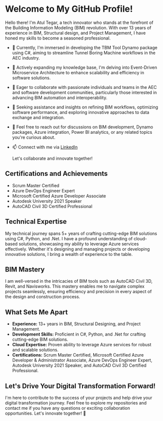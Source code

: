 # Welcome to My GitHub Profile!

Hello there! I'm Atul Tegar, a tech innovator who stands at the forefront of the Building Information Modeling (BIM) revolution. With over 13 years of experience in BIM, Structural design, and Project Management, I have honed my skills to become a seasoned professional.

- 🔭 Currently, I'm immersed in developing the TBM Tool Dynamo package using C#, aiming to streamline Tunnel Boring Machine workflows in the AEC industry.
- 🌱 Actively expanding my knowledge base, I'm delving into Event-Driven Microservice Architecture to enhance scalability and efficiency in software solutions.
- 👯 Eager to collaborate with passionate individuals and teams in the AEC and software development communities, particularly those interested in advancing BIM automation and interoperability.
- 🤔 Seeking assistance and insights on refining BIM workflows, optimizing software performance, and exploring innovative approaches to data exchange and integration.
- 💬 Feel free to reach out for discussions on BIM development, Dynamo packages, Azure integration, Power BI analytics, or any related topics you're curious about.
- 📫 Connect with me via [LinkedIn](https://www.linkedin.com/in/atultegar/)
  
  Let's collaborate and innovate together!

## Certifications and Achievements

- Scrum Master Certified
- Azure DevOps Engineer Expert
- Microsoft Certified Azure Developer Associate
- Autodesk University 2021 Speaker
- AutoCAD Civil 3D Certified Professional

## Technical Expertise

My technical journey spans 5+ years of crafting cutting-edge BIM solutions using C#, Python, and .Net. I have a profound understanding of cloud-based solutions, showcasing my ability to leverage Azure services effectively. Whether it's designing and managing projects or developing innovative solutions, I bring a wealth of experience to the table.

## BIM Mastery

I am well-versed in the intricacies of BIM tools such as AutoCAD Civil 3D, Revit, and Navisworks. This mastery enables me to navigate complex projects seamlessly, ensuring efficiency and precision in every aspect of the design and construction process.

## What Sets Me Apart

- **Experience:** 13+ years in BIM, Structural Designing, and Project Management.
- **Development Skills:** Proficient in C#, Python, and .Net for crafting cutting-edge BIM solutions.
- **Cloud Expertise:** Proven ability to leverage Azure services for robust and scalable solutions.
- **Certifications:** Scrum Master Certified, Microsoft Certified Azure Developer & Administrator Associate, Azure DevOps Engineer Expert, Autodesk University 2021 Speaker, and AutoCAD Civil 3D Certified Professional.

## Let's Drive Your Digital Transformation Forward!

I'm here to contribute to the success of your projects and help drive your digital transformation journey. Feel free to explore my repositories and contact me if you have any questions or exciting collaboration opportunities. Let's innovate together! 🚀
